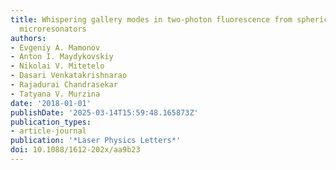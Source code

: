 ```yaml
---
title: Whispering gallery modes in two-photon fluorescence from spherical DCM dye
  microresonators
authors:
- Evgeniy A. Mamonov
- Anton I. Maydykovskiy
- Nikolai V. Mitetelo
- Dasari Venkatakrishnarao
- Rajadurai Chandrasekar
- Tatyana V. Murzina
date: '2018-01-01'
publishDate: '2025-03-14T15:59:48.165873Z'
publication_types:
- article-journal
publication: '*Laser Physics Letters*'
doi: 10.1088/1612-202x/aa9b23
---
```

